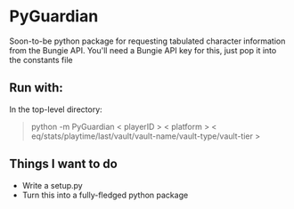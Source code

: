 # PyGuardian

Soon-to-be python package for requesting tabulated character information from the Bungie API. You'll need a Bungie API key for this, just pop it into the constants file

## Run with:

In the top-level directory:

> python -m PyGuardian < playerID > < platform > < eq/stats/playtime/last/vault/vault-name/vault-type/vault-tier >

## Things I want to do

* Write a setup.py
* Turn this into a fully-fledged python package
